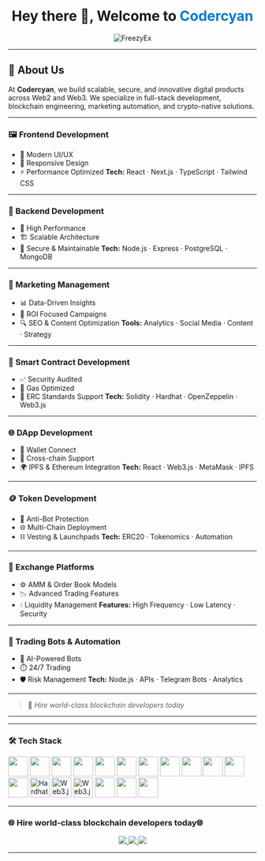 <h1 align="center">Hey there 👋, Welcome to <span style="color:#007acc">Codercyan</span></h1>

<p align="center">
  <img src="https://komarev.com/ghpvc/?username=FreezyEx&label=Profile%20views&color=0e75b6&style=flat" alt="FreezyEx" />
</p>


---





## 🧠 About Us

At **Codercyan**, we build scalable, secure, and innovative digital products across Web2 and Web3. We specialize in full-stack development, blockchain engineering, marketing automation, and crypto-native solutions.

---

### 🖼️ Frontend Development

* 🎨 Modern UI/UX
* 📱 Responsive Design
* ⚡ Performance Optimized
  **Tech:** React · Next.js · TypeScript · Tailwind CSS

---

### 🔧 Backend Development

* 🚀 High Performance
* 🏗️ Scalable Architecture
* 🔐 Secure & Maintainable
  **Tech:** Node.js · Express · PostgreSQL · MongoDB

---

### 📢 Marketing Management

* 📊 Data-Driven Insights
* 🎯 ROI Focused Campaigns
* 🔍 SEO & Content Optimization
  **Tools:** Analytics · Social Media · Content · Strategy

---

### 🔐 Smart Contract Development

* ✅ Security Audited
* 🧪 Gas Optimized
* 📄 ERC Standards Support
  **Tech:** Solidity · Hardhat · OpenZeppelin · Web3.js

---

### 🌐 DApp Development

* 🔗 Wallet Connect
* 🔄 Cross-chain Support
* 🌍 IPFS & Ethereum Integration
  **Tech:** React · Web3.js · MetaMask · IPFS

---

### 🪙 Token Development

* 🤖 Anti-Bot Protection
* 🌐 Multi-Chain Deployment
* ⛓️ Vesting & Launchpads
  **Tech:** ERC20 · Tokenomics · Automation

---

### 💱 Exchange Platforms

* ⚙️ AMM & Order Book Models
* 📉 Advanced Trading Features
* 💧 Liquidity Management
  **Features:** High Frequency · Low Latency · Security

---

### 🤖 Trading Bots & Automation

* 🧠 AI-Powered Bots
* ⏱️ 24/7 Trading
* 🛡️ Risk Management
  **Tech:** Node.js · APIs · Telegram Bots · Analytics

---

> 🧊 *Hire world-class blockchain developers today*

---



---

### 🛠️ Tech Stack

<p align="left">
  <!-- Web Languages & Frontend -->
  <img src="https://cdn.jsdelivr.net/gh/devicons/devicon/icons/javascript/javascript-original.svg" width="40" height="40" />
  <img src="https://cdn.jsdelivr.net/gh/devicons/devicon/icons/typescript/typescript-original.svg" width="40" height="40" />
  <img src="https://cdn.jsdelivr.net/gh/devicons/devicon/icons/html5/html5-original.svg" width="40" height="40" />
  <img src="https://cdn.jsdelivr.net/gh/devicons/devicon/icons/css3/css3-original.svg" width="40" height="40" />
  <img src="https://cdn.jsdelivr.net/gh/devicons/devicon/icons/react/react-original.svg" width="40" height="40" />
  <img src="https://cdn.jsdelivr.net/gh/devicons/devicon/icons/nextjs/nextjs-original.svg" width="40" height="40" />
  <img src="https://icon.icepanel.io/Technology/svg/Azure-SQL-Database.svg" width="40" height="40" />
  
  <!-- Backend & Database -->
  <img src="https://cdn.jsdelivr.net/gh/devicons/devicon/icons/nodejs/nodejs-original.svg" width="40" height="40" />
  <img src="https://cdn.jsdelivr.net/gh/devicons/devicon/icons/express/express-original.svg" width="40" height="40" />
  <img src="https://cdn.jsdelivr.net/gh/devicons/devicon/icons/postgresql/postgresql-original.svg" width="40" height="40" />
  <img src="https://cdn.jsdelivr.net/gh/devicons/devicon/icons/mongodb/mongodb-original.svg" width="40" height="40" />
  
  <!-- Web3 & Blockchain -->
  <img src="https://cdn.jsdelivr.net/gh/devicons/devicon/icons/solidity/solidity-original.svg" width="40" height="40" />
  <img src="https://icon.icepanel.io/Technology/svg/Python.svg" width="40" height="40" alt="Hardhat" />
  <img src="https://icon.icepanel.io/Technology/svg/Laravel.svg" width="40" height="40" alt="Web3.js" />
    <img src="https://icon.icepanel.io/Technology/svg/Laravel.svg" width="40" height="40" alt="Web3.js" />


  <!-- Tools & DevOps -->
  <img src="https://cdn.jsdelivr.net/gh/devicons/devicon/icons/git/git-original.svg" width="40" height="40" />
  <img src="https://icon.icepanel.io/Technology/svg/Hardhat.svg" width="40" height="40" />
  <img src="https://cdn.jsdelivr.net/gh/devicons/devicon/icons/docker/docker-original.svg" width="40" height="40" />
</p>


---

### 🌐 Hire world-class blockchain developers today🌐

<p align="center">
  <a href="https://twitter.com/codercyan1" target="_blank">
    <img src="https://img.shields.io/badge/Twitter-1DA1F2?style=for-the-badge&logo=twitter&logoColor=white" />
  </a>
  <a href="https://t.me/codercyan" target="_blank">
    <img src="https://img.shields.io/badge/Telegram-0088cc?style=for-the-badge&logo=telegram&logoColor=white" />
  </a>
<a href="https://youtube.com/@codercyan" target="_blank">
  <img src="https://img.shields.io/badge/YouTube-FF0000?style=for-the-badge&logo=youtube&logoColor=white" />
</a>

</p>

---
